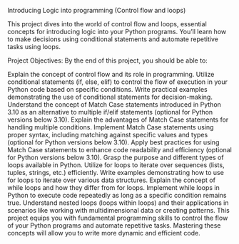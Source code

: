 Introducing Logic into programming (Control flow and loops)

This project dives into the world of control flow and loops, essential concepts for introducing logic into your Python programs. You’ll learn how to make decisions using conditional statements and automate repetitive tasks using loops.

Project Objectives:
By the end of this project, you should be able to:

Explain the concept of control flow and its role in programming.
Utilize conditional statements (if, else, elif) to control the flow of execution in your Python code based on specific conditions.
Write practical examples demonstrating the use of conditional statements for decision-making.
Understand the concept of Match Case statements introduced in Python 3.10 as an alternative to multiple if/elif statements (optional for Python versions below 3.10).
Explain the advantages of Match Case statements for handling multiple conditions.
Implement Match Case statements using proper syntax, including matching against specific values and types (optional for Python versions below 3.10).
Apply best practices for using Match Case statements to enhance code readability and efficiency (optional for Python versions below 3.10).
Grasp the purpose and different types of loops available in Python.
Utilize for loops to iterate over sequences (lists, tuples, strings, etc.) efficiently.
Write examples demonstrating how to use for loops to iterate over various data structures.
Explain the concept of while loops and how they differ from for loops.
Implement while loops in Python to execute code repeatedly as long as a specific condition remains true.
Understand nested loops (loops within loops) and their applications in scenarios like working with multidimensional data or creating patterns.
This project equips you with fundamental programming skills to control the flow of your Python programs and automate repetitive tasks. Mastering these concepts will allow you to write more dynamic and efficient code.
